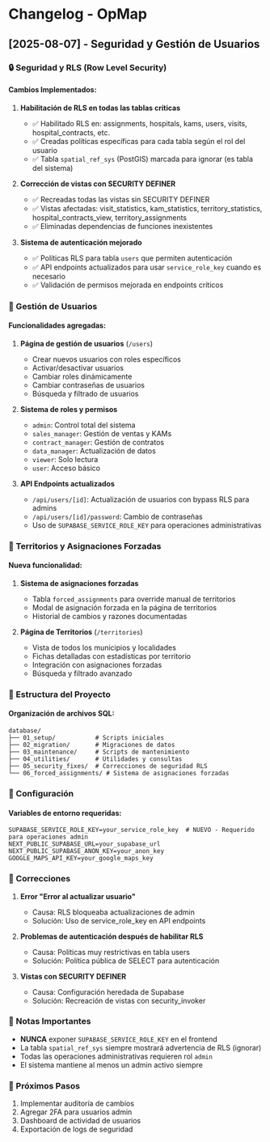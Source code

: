 # Changelog - OpMap

## [2025-08-07] - Seguridad y Gestión de Usuarios

### 🔒 Seguridad y RLS (Row Level Security)

#### Cambios Implementados:
1. **Habilitación de RLS en todas las tablas críticas**
   - ✅ Habilitado RLS en: assignments, hospitals, kams, users, visits, hospital_contracts, etc.
   - ✅ Creadas políticas específicas para cada tabla según el rol del usuario
   - ✅ Tabla `spatial_ref_sys` (PostGIS) marcada para ignorar (es tabla del sistema)

2. **Corrección de vistas con SECURITY DEFINER**
   - ✅ Recreadas todas las vistas sin SECURITY DEFINER
   - ✅ Vistas afectadas: visit_statistics, kam_statistics, territory_statistics, hospital_contracts_view, territory_assignments
   - ✅ Eliminadas dependencias de funciones inexistentes

3. **Sistema de autenticación mejorado**
   - ✅ Políticas RLS para tabla `users` que permiten autenticación
   - ✅ API endpoints actualizados para usar `service_role_key` cuando es necesario
   - ✅ Validación de permisos mejorada en endpoints críticos

### 👥 Gestión de Usuarios

#### Funcionalidades agregadas:
1. **Página de gestión de usuarios** (`/users`)
   - Crear nuevos usuarios con roles específicos
   - Activar/desactivar usuarios
   - Cambiar roles dinámicamente
   - Cambiar contraseñas de usuarios
   - Búsqueda y filtrado de usuarios

2. **Sistema de roles y permisos**
   - `admin`: Control total del sistema
   - `sales_manager`: Gestión de ventas y KAMs
   - `contract_manager`: Gestión de contratos
   - `data_manager`: Actualización de datos
   - `viewer`: Solo lectura
   - `user`: Acceso básico

3. **API Endpoints actualizados**
   - `/api/users/[id]`: Actualización de usuarios con bypass RLS para admins
   - `/api/users/[id]/password`: Cambio de contraseñas
   - Uso de `SUPABASE_SERVICE_ROLE_KEY` para operaciones administrativas

### 🏥 Territorios y Asignaciones Forzadas

#### Nueva funcionalidad:
1. **Sistema de asignaciones forzadas**
   - Tabla `forced_assignments` para override manual de territorios
   - Modal de asignación forzada en la página de territorios
   - Historial de cambios y razones documentadas

2. **Página de Territorios** (`/territories`)
   - Vista de todos los municipios y localidades
   - Fichas detalladas con estadísticas por territorio
   - Integración con asignaciones forzadas
   - Búsqueda y filtrado avanzado

### 📁 Estructura del Proyecto

#### Organización de archivos SQL:
```
database/
├── 01_setup/           # Scripts iniciales
├── 02_migration/       # Migraciones de datos
├── 03_maintenance/     # Scripts de mantenimiento
├── 04_utilities/       # Utilidades y consultas
├── 05_security_fixes/  # Correcciones de seguridad RLS
└── 06_forced_assignments/ # Sistema de asignaciones forzadas
```

### 🔧 Configuración

#### Variables de entorno requeridas:
```env
SUPABASE_SERVICE_ROLE_KEY=your_service_role_key  # NUEVO - Requerido para operaciones admin
NEXT_PUBLIC_SUPABASE_URL=your_supabase_url
NEXT_PUBLIC_SUPABASE_ANON_KEY=your_anon_key
GOOGLE_MAPS_API_KEY=your_google_maps_key
```

### 🐛 Correcciones

1. **Error "Error al actualizar usuario"**
   - Causa: RLS bloqueaba actualizaciones de admin
   - Solución: Uso de service_role_key en API endpoints

2. **Problemas de autenticación después de habilitar RLS**
   - Causa: Políticas muy restrictivas en tabla users
   - Solución: Política pública de SELECT para autenticación

3. **Vistas con SECURITY DEFINER**
   - Causa: Configuración heredada de Supabase
   - Solución: Recreación de vistas con security_invoker

### 📝 Notas Importantes

- **NUNCA** exponer `SUPABASE_SERVICE_ROLE_KEY` en el frontend
- La tabla `spatial_ref_sys` siempre mostrará advertencia de RLS (ignorar)
- Todas las operaciones administrativas requieren rol `admin`
- El sistema mantiene al menos un admin activo siempre

### 🚀 Próximos Pasos

1. Implementar auditoría de cambios
2. Agregar 2FA para usuarios admin
3. Dashboard de actividad de usuarios
4. Exportación de logs de seguridad